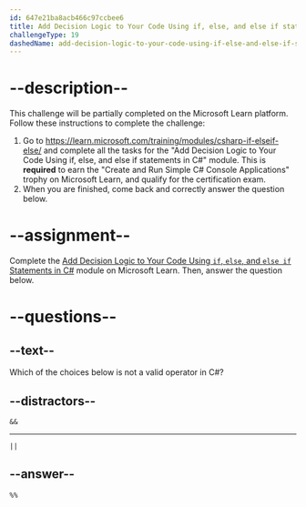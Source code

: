 ```yaml
---
id: 647e21ba8acb466c97ccbee6
title: Add Decision Logic to Your Code Using if, else, and else if statements in C#
challengeType: 19
dashedName: add-decision-logic-to-your-code-using-if-else-and-else-if-statements-in-c-sharp
---
```


# --description--

This challenge will be partially completed on the Microsoft Learn platform. Follow these instructions to complete the challenge:

1. Go to <a href="https://learn.microsoft.com/training/modules/csharp-if-elseif-else/" target="_blank" rel="noreferrer">https://learn.microsoft.com/training/modules/csharp-if-elseif-else/</a> and complete all the tasks for the "Add Decision Logic to Your Code Using if, else, and else if statements in C#" module. This is **required** to earn the "Create and Run Simple C# Console Applications" trophy on Microsoft Learn, and qualify for the certification exam.
1. When you are finished, come back and correctly answer the question below.

# --assignment--

Complete the <a href="https://learn.microsoft.com/training/modules/csharp-if-elseif-else/" target="_blank" rel="noreferrer">Add Decision Logic to Your Code Using `if`, `else`, and `else if` Statements in C#</a> module on Microsoft Learn. Then, answer the question below.

# --questions--

## --text--

Which of the choices below is not a valid operator in C#?

## --distractors--

`&&`

---

`||`

## --answer--

`%%`

